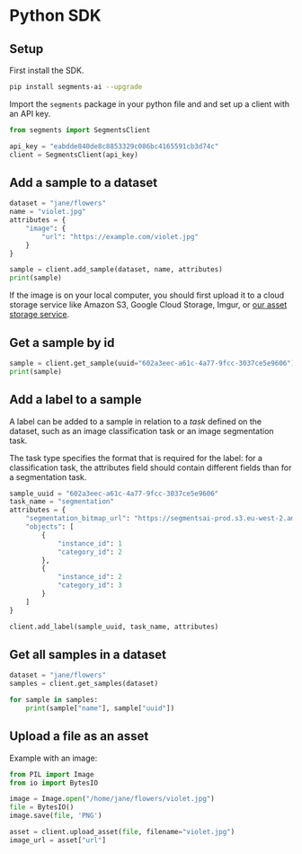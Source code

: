 # Python SDK

## Setup

First install the SDK.

```bash
pip install segments-ai --upgrade
```

Import the `segments` package in your python file and and set up a client with an API key.

```python
from segments import SegmentsClient

api_key = "eabdde840de8c8853329c086bc4165591cb3d74c"
client = SegmentsClient(api_key)
```

## Add a sample to a dataset

```python
dataset = "jane/flowers"
name = "violet.jpg"
attributes = {
    "image": {
        "url": "https://example.com/violet.jpg"
    }
}

sample = client.add_sample(dataset, name, attributes)
print(sample)
```

If the image is on your local computer, you should first upload it to a cloud storage service like Amazon S3, Google Cloud Storage, Imgur, or [our asset storage service](python-sdk.md#upload-a-file-as-an-asset).

## Get a sample by id

```python
sample = client.get_sample(uuid="602a3eec-a61c-4a77-9fcc-3037ce5e9606")
print(sample)
```

## Add a label to a sample

A label can be added to a sample in relation to a _task_ defined on the dataset, such as an image classification task or an image segmentation task.

The task type specifies the format that is required for the label: for a classification task, the attributes field should contain different fields than for a segmentation task.

```python
sample_uuid = "602a3eec-a61c-4a77-9fcc-3037ce5e9606"
task_name = "segmentation"
attributes = {
    "segmentation_bitmap_url": "https://segmentsai-prod.s3.eu-west-2.amazonaws.com/assets/bert/49f6aa10-8967-4305-985c-cdc1e8f89b93.png" 
    "objects": [
        {
            "instance_id": 1
            "category_id": 2
        },
        {
            "instance_id": 2
            "category_id": 3
        }
    ]
}

client.add_label(sample_uuid, task_name, attributes)
```

## Get all samples in a dataset

```python
dataset = "jane/flowers"
samples = client.get_samples(dataset)

for sample in samples:
    print(sample["name"], sample["uuid"])
```

## Upload a file as an asset

Example with an image:

```python
from PIL import Image
from io import BytesIO

image = Image.open("/home/jane/flowers/violet.jpg")
file = BytesIO()
image.save(file, 'PNG')

asset = client.upload_asset(file, filename="violet.jpg")
image_url = asset["url"]
```

